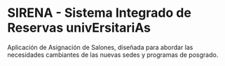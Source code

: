 # SIRENA - Sistema Integrado de Reservas univErsitariAs 
Aplicación de Asignación de Salones, diseñada para abordar las necesidades cambiantes de las nuevas sedes y programas de posgrado.
